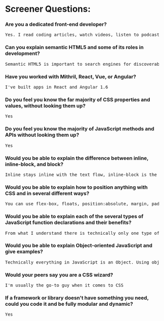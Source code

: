 # Screener Questions:

### Are you a dedicated front-end developer?
<pre>Yes. I read coding articles, watch videos, listen to podcasts, and code almost every day. I like to try out new technologies and I'm currently teaching a coding class part time.</pre>

### Can you explain semantic HTML5 and some of its roles in development?
<pre>Semantic HTML5 is important to search engines for discoverability and understandability. It's also important to screen readers for accessibility.</pre>

### Have you worked with Mithril, React, Vue, or Angular?
<pre>I've built apps in React and Angular 1.6</pre>

### Do you feel you know the far majority of CSS properties and values, without looking them up?
<pre>Yes</pre>

### Do you feel you know the majority of JavaScript methods and APIs without looking them up?
<pre>Yes</pre>

### Would you be able to explain the difference between inline, inline-block, and block?
<pre>Inline stays inline with the text flow, inline-block is the same, except you can give it a width and height. Block spans the width of the element and pushes other elements out of the way.</pre>

### Would you be able to explain how to position anything with CSS and in several different ways?
<pre>You can use flex-box, floats, position:absolute, margin, padding etc.</pre>

### Would you be able to explain each of the several types of JavaScript function declarations and their benefits?
<pre>From what I understand there is technically only one type of function declaration. It's a named function and is hoisted, so you can call the function before the actual declaration. The are many types of function expressions.</pre>

### Would you be able to explain Object-oriented JavaScript and give examples?
<pre>Technically everything in JavaScript is an Object. Using objects, classes, or constructor functions you can create reusable objects. It encapulates data so you write less code. Using constructor functions or classes is common when you are creating many instances of the same type of object. React is a good example of this. When creating a new component you extend React.Component, which allows you to use functionality that the React team has built in.</pre>

### Would your peers say you are a CSS wizard?
<pre>I'm usually the go-to guy when it comes to CSS</pre>

### If a framework or library doesn't have something you need, could you code it and be fully modular and dynamic?
<pre>Yes</pre>